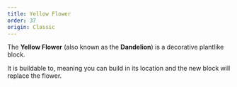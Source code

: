 ```yaml
---
title: Yellow Flower
order: 37
origin: Classic
---
```


The **Yellow Flower** (also known as the **Dandelion**) is a decorative plantlike block.

It is buildable to, meaning you can build in its location and the new block will replace the flower.
